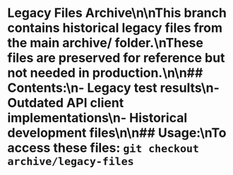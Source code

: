 # Legacy Files Archive\n\nThis branch contains historical legacy files from the main archive/ folder.\nThese files are preserved for reference but not needed in production.\n\n## Contents:\n- Legacy test results\n- Outdated API client implementations\n- Historical development files\n\n## Usage:\nTo access these files: `git checkout archive/legacy-files`
